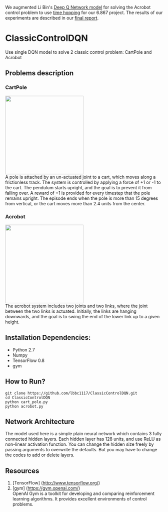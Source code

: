 We augmented Li Bin's [Deep Q Network model](https://github.com/lbbc1117/ClassicControlDQN) for solving the Acrobot control problem to use [time hopping](http://kormushev.com/papers/Kormushev_CIT-2011.pdf) for our 6.867 project. The results of our experiments are described in our [final report](Final_Report.pdf).

# ClassicControlDQN
Use single DQN model to solve 2 classic control problem: CartPole and Acrobot

## Problems description
### CartPole
<img src="./Resources/cart_pole.gif" width="250"><br>
A pole is attached by an un-actuated joint to a cart, which moves along a frictionless track. The system is controlled by applying a force of +1 or -1 to the cart. The pendulum starts upright, and the goal is to prevent it from falling over. A reward of +1 is provided for every timestep that the pole remains upright. The episode ends when the pole is more than 15 degrees from vertical, or the cart moves more than 2.4 units from the center.
### Acrobot
<img src="./Resources/acrobot.gif" width="250"><br>
The acrobot system includes two joints and two links, where the joint between the two links is actuated. Initially, the links are hanging downwards, and the goal is to swing the end of the lower link up to a given height.

## Installation Dependencies:
* Python 2.7
* Numpy
* TensorFlow 0.8
* gym

## How to Run?
```
git clone https://github.com/lbbc1117/ClassicControlDQN.git
cd ClassicControlDQN
python cart_pole.py
python acrobot.py
```

## Network Architecture
The model used here is a simple plain neural network which contains 3 fully connected hidden layers. Each hidden layer has 128 units, and use ReLU as non-linear activation function.
You can change the hidden size freely by passing arguments to overwrite the defaults. But you may have to change the codes to add or delete layers.

## Resources
1. [TensorFlow] (http://www.tensorflow.org/)
2. [gym] (https://gym.openai.com/)<br>
OpenAI Gym is a toolkit for developing and comparing reinforcement learning algorithms. It provides excellent environments of control problems.

